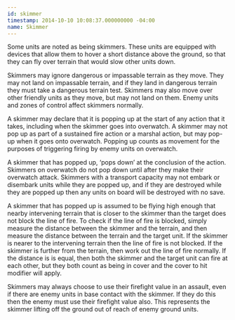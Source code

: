 ```yaml
---
id: skimmer
timestamp: 2014-10-10 10:08:37.000000000 -04:00
name: Skimmer
---
```

<p>Some units are noted as being skimmers. These units are equipped with devices that allow them to hover a short distance above the ground, so that they can fly over terrain that would slow other units down.</p>

<p>Skimmers may ignore dangerous or impassable terrain as they move. They may not land on impassable terrain, and if they land in dangerous terrain they must take a dangerous terrain test. Skimmers may also move over other friendly units as they move, but may not land on them. Enemy units and zones of control affect skimmers normally.</p>

<p>A skimmer may declare that it is popping up at the start of any action that it takes, including when the skimmer goes into overwatch. A skimmer may not pop up as part of a sustained fire action or a marshal action, but may pop-up when it goes onto overwatch. Popping up counts as movement for the purposes of triggering firing by enemy units on overwatch.</p>

<p>A skimmer that has popped up, &lsquo;pops down&rsquo; at the conclusion of the action. Skimmers on overwatch do not pop down until after they make their overwatch attack. Skimmers with a transport capacity may not embark or disembark units while they are popped up, and if they are destroyed while they are popped up then any units on board will be destroyed with no save.</p>

<p>A skimmer that has popped up is assumed to be flying high enough that nearby intervening terrain that is closer to the skimmer than the target does not block the line of fire. To check if the line of fire is blocked, simply measure the distance between the skimmer and the terrain, and then measure the distance between the terrain and the target unit. If the skimmer is nearer to the intervening terrain then the line of fire is not blocked. If the skimmer is further from the terrain, then work out the line of fire normally. If the distance is is equal, then both the skimmer and the target unit can fire at each other, but they both count as being in cover and the cover to hit modifier will apply.</p>

<p>Skimmers may always choose to use their firefight value in an assault, even if there are enemy units in base contact with the skimmer. If they do this then the enemy must use their firefight value also. This represents the skimmer lifting off the ground out of reach of enemy ground units.</p>